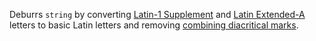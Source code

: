 Deburrs <code>string</code> by converting <a href="https://en.wikipedia.org/wiki/Latin-1_Supplement_(Unicode_block)#Character_table">Latin-1 Supplement</a> and <a href="https://en.wikipedia.org/wiki/Latin_Extended-A">Latin Extended-A</a> letters to basic Latin letters and removing <a href="https://en.wikipedia.org/wiki/Combining_Diacritical_Marks">combining diacritical marks</a>.